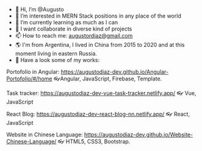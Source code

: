 - 👋 Hi, I’m @Augusto
- 👀 I’m interested in MERN Stack positions in any place of the world
- 🌱 I’m currently learning as much as I can
- 💞️ I want collaborate in diverse kind of projects
- 📫 How to reach me: augustordiaz@gmail.com
- 🌎 I'm from Argentina, I lived in China from 2015 to 2020 and at this moment living in eastern Russia.
- 👀 Have a look some of my works: 

Portofolio in Angular:
https://augustodiaz-dev.github.io/Angular-Portofolio/#/home
👓Angular, JavaScript, Firebase, Template.

Task tracker:
https://augustodiaz-dev-vue-task-tracker.netlify.app/
👓 Vue, JavaScript

React Blog: 
https://augustodiaz-dev-react-blog-nn.netlify.app/
👓 React, JavaScript

Website in Chinese Language: 
https://augustodiaz-dev.github.io/Website-Chinese-Language/
👓 HTML5, CSS3, Bootstrap.



